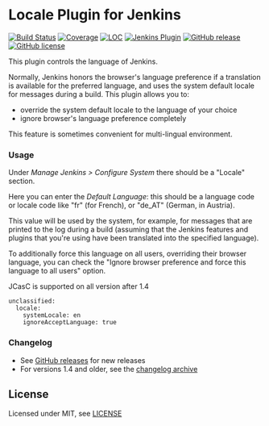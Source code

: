 # Locale Plugin for Jenkins

[![Build Status](https://ci.jenkins.io/job/Plugins/job/locale-plugin/job/main/badge/icon)](https://ci.jenkins.io/job/Plugins/job/locale-plugin/job/main/)
[![Coverage](https://ci.jenkins.io/job/Plugins/job/locale-plugin/job/main/badge/icon?status=${instructionCoverage}&subject=coverage&color=${colorInstructionCoverage})](https://ci.jenkins.io/job/Plugins/job/locale-plugin/job/main)
[![LOC](https://ci.jenkins.io/job/Plugins/job/locale-plugin/job/main/badge/icon?job=test&status=${lineOfCode}&subject=line%20of%20code&color=blue)](https://ci.jenkins.io/job/Plugins/job/locale-plugin/job/main)
[![Jenkins Plugin](https://img.shields.io/jenkins/plugin/v/locale.svg)](https://plugins.jenkins.io/locale)
[![GitHub release](https://img.shields.io/github/release/jenkinsci/locale-plugin.svg?label=changelog)](https://github.com/jenkinsci/locale-plugin/releases/latest)
[![GitHub license](https://img.shields.io/github/license/jenkinsci/locale-plugin)](https://github.com/jenkinsci/locale-plugin/blob/main/LICENSE.md)

This plugin controls the language of Jenkins.

Normally, Jenkins honors the browser's language preference if a translation is available for the preferred language,
and uses the system default locale for messages during a build.
This plugin allows you to:

* override the system default locale to the language of your choice
* ignore browser's language preference completely

This feature is sometimes convenient for multi-lingual environment.

### Usage
Under _Manage Jenkins > Configure System_ there should be a "Locale" section.

Here you can enter the _Default Language_: this should be a language code
or locale code like "fr" (for French), or "de_AT" (German, in Austria).

This value will be used by the system, for example, for messages that are printed
to the log during a build (assuming that the Jenkins features and plugins that
you're using have been translated into the specified language).

To additionally force this language on all users, overriding their browser language,
you can check the "Ignore browser preference and force this language to all users" option.

JCasC is supported on all version after 1.4

```
unclassified:
  locale:
    systemLocale: en
    ignoreAcceptLanguage: true
```

### Changelog

* See [GitHub releases](https://github.com/jenkinsci/locale-plugin/releases) for new releases
* For versions 1.4 and older, see the [changelog archive](docs/CHANGELOG.old.md)

## License

Licensed under MIT, see [LICENSE](LICENSE.md)
